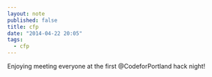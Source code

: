 ```yaml
---
layout: note
published: false
title: cfp
date: "2014-04-22 20:05"
tags: 
  - cfp
---
```


Enjoying meeting everyone at the first @CodeforPortland hack night!
